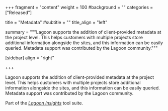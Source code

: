 +++
fragment = "content"
weight = 100
#background = ""
categories = ["Released"]

title = "Metadata"
#subtitle = ""
title_align = "left"

summary = """Lagoon supports the addition of client-provided metadata at the project level. This helps customers with multiple projects store additional information alongside the sites, and this information can be easily queried. Metadata support was contributed by the Lagoon community."""

[sidebar]
  align = "right"

+++

Lagoon supports the addition of client-provided metadata at the project level. This helps customers with multiple projects store additional information alongside the sites, and this information can be easily queried. Metadata support was contributed by the Lagoon community.

Part of the *[Lagoon Insights](../lagoon-insights/)* tool suite.
